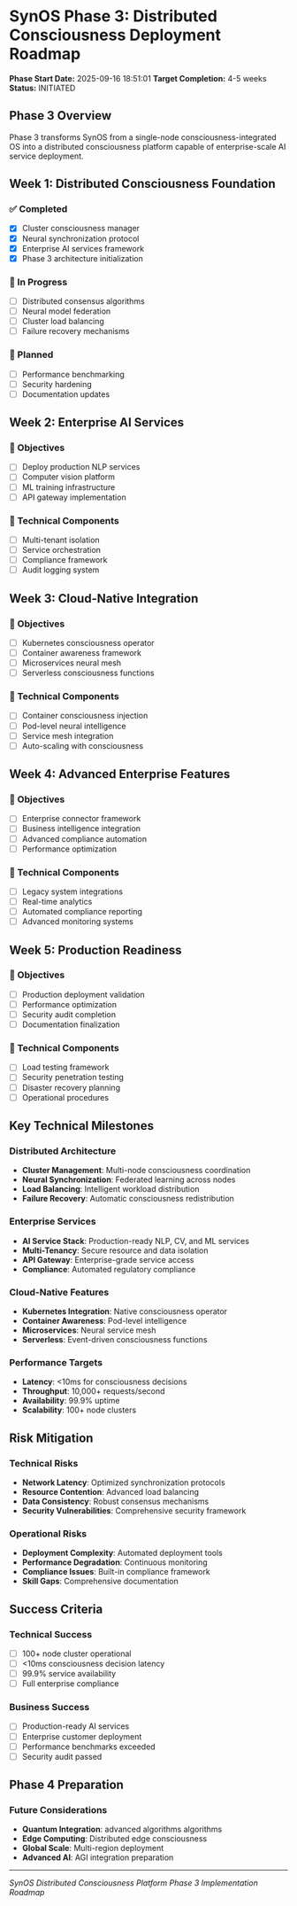 
# SynOS Phase 3: Distributed Consciousness Deployment Roadmap

**Phase Start Date:** 2025-09-16 18:51:01
**Target Completion:** 4-5 weeks
**Status:** INITIATED

## Phase 3 Overview

Phase 3 transforms SynOS from a single-node consciousness-integrated OS into a distributed consciousness platform capable of enterprise-scale AI service deployment.

## Week 1: Distributed Consciousness Foundation

### ✅ Completed
- [x] Cluster consciousness manager
- [x] Neural synchronization protocol  
- [x] Enterprise AI services framework
- [x] Phase 3 architecture initialization

### 🔄 In Progress
- [ ] Distributed consensus algorithms
- [ ] Neural model federation
- [ ] Cluster load balancing
- [ ] Failure recovery mechanisms

### 📅 Planned
- [ ] Performance benchmarking
- [ ] Security hardening
- [ ] Documentation updates

## Week 2: Enterprise AI Services

### 🎯 Objectives
- [ ] Deploy production NLP services
- [ ] Computer vision platform
- [ ] ML training infrastructure
- [ ] API gateway implementation

### 🔧 Technical Components
- [ ] Multi-tenant isolation
- [ ] Service orchestration
- [ ] Compliance framework
- [ ] Audit logging system

## Week 3: Cloud-Native Integration

### 🎯 Objectives
- [ ] Kubernetes consciousness operator
- [ ] Container awareness framework
- [ ] Microservices neural mesh
- [ ] Serverless consciousness functions

### 🔧 Technical Components
- [ ] Container consciousness injection
- [ ] Pod-level neural intelligence
- [ ] Service mesh integration
- [ ] Auto-scaling with consciousness

## Week 4: Advanced Enterprise Features

### 🎯 Objectives
- [ ] Enterprise connector framework
- [ ] Business intelligence integration
- [ ] Advanced compliance automation
- [ ] Performance optimization

### 🔧 Technical Components
- [ ] Legacy system integrations
- [ ] Real-time analytics
- [ ] Automated compliance reporting
- [ ] Advanced monitoring systems

## Week 5: Production Readiness

### 🎯 Objectives
- [ ] Production deployment validation
- [ ] Performance optimization
- [ ] Security audit completion
- [ ] Documentation finalization

### 🔧 Technical Components
- [ ] Load testing framework
- [ ] Security penetration testing
- [ ] Disaster recovery planning
- [ ] Operational procedures

## Key Technical Milestones

### Distributed Architecture
- **Cluster Management**: Multi-node consciousness coordination
- **Neural Synchronization**: Federated learning across nodes
- **Load Balancing**: Intelligent workload distribution
- **Failure Recovery**: Automatic consciousness redistribution

### Enterprise Services
- **AI Service Stack**: Production-ready NLP, CV, and ML services
- **Multi-Tenancy**: Secure resource and data isolation
- **API Gateway**: Enterprise-grade service access
- **Compliance**: Automated regulatory compliance

### Cloud-Native Features
- **Kubernetes Integration**: Native consciousness operator
- **Container Awareness**: Pod-level intelligence
- **Microservices**: Neural service mesh
- **Serverless**: Event-driven consciousness functions

### Performance Targets
- **Latency**: <10ms for consciousness decisions
- **Throughput**: 10,000+ requests/second
- **Availability**: 99.9% uptime
- **Scalability**: 100+ node clusters

## Risk Mitigation

### Technical Risks
- **Network Latency**: Optimized synchronization protocols
- **Resource Contention**: Advanced load balancing
- **Data Consistency**: Robust consensus mechanisms
- **Security Vulnerabilities**: Comprehensive security framework

### Operational Risks
- **Deployment Complexity**: Automated deployment tools
- **Performance Degradation**: Continuous monitoring
- **Compliance Issues**: Built-in compliance framework
- **Skill Gaps**: Comprehensive documentation

## Success Criteria

### Technical Success
- [ ] 100+ node cluster operational
- [ ] <10ms consciousness decision latency
- [ ] 99.9% service availability
- [ ] Full enterprise compliance

### Business Success
- [ ] Production-ready AI services
- [ ] Enterprise customer deployment
- [ ] Performance benchmarks exceeded
- [ ] Security audit passed

## Phase 4 Preparation

### Future Considerations
- **Quantum Integration**: advanced algorithms algorithms
- **Edge Computing**: Distributed edge consciousness
- **Global Scale**: Multi-region deployment
- **Advanced AI**: AGI integration preparation

---
*SynOS Distributed Consciousness Platform*
*Phase 3 Implementation Roadmap*
